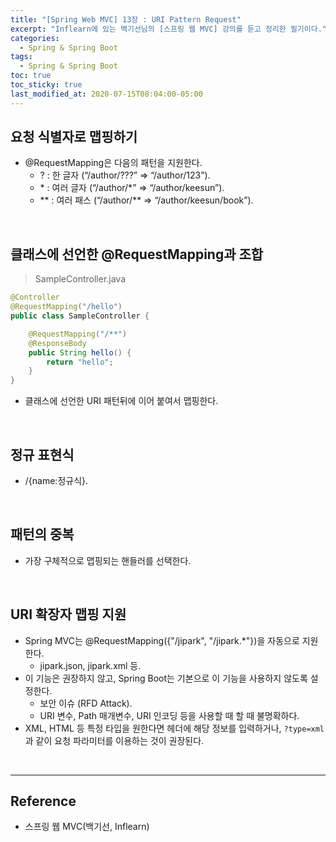 ```yaml
---
title: "[Spring Web MVC] 13장 : URI Pattern Request"
excerpt: "Inflearn에 있는 백기선님의 [스프링 웹 MVC] 강의를 듣고 정리한 필기이다."
categories:
  - Spring & Spring Boot  
tags:
  - Spring & Spring Boot
toc: true
toc_sticky: true
last_modified_at: 2020-07-15T08:04:00-05:00
---
```


## 요청 식별자로 맵핑하기

* @RequestMapping은 다음의 패턴을 지원한다.
	* ? : 한 글자 (“/author/???” => “/author/123”).
	* \* : 여러 글자 (“/author/\*” => “/author/keesun”).
	* \*\* : 여러 패스 (“/author/\*\* => “/author/keesun/book”).

<br>

## 클래스에 선언한 @RequestMapping과 조합

> SampleController.java

```java
@Controller
@RequestMapping("/hello")
public class SampleController {

    @RequestMapping("/**")
    @ResponseBody
    public String hello() {
        return "hello";
    }
}
```

* 클래스에 선언한 URI 패턴뒤에 이어 붙여서 맵핑한다.

<br>

## 정규 표현식

* /{name:정규식}.

<br>

## 패턴의 중복

* 가장 구체적으로 맵핑되는 핸들러를 선택한다.

<br>

## URI 확장자 맵핑 지원

* Spring MVC는 @RequestMapping({"/jipark", "/jipark.\*"})을 자동으로 지원한다.
  * jipark.json, jipark.xml 등.
* 이 기능은 권장하지 않고, Spring Boot는 기본으로 이 기능을 사용하지 않도록 설정한다.
	* 보안 이슈 (RFD Attack).
	* URI 변수, Path 매개변수, URI 인코딩 등을 사용할 때 할 때 불명확하다.
* XML, HTML 등 특정 타입을 원한다면 헤더에 해당 정보를 입력하거나, `?type=xml` 과 같이 요청 파라미터를 이용하는 것이 권장된다.

<br>

---

## Reference

*	스프링 웹 MVC(백기선, Inflearn)
